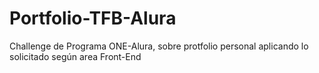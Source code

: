 # Portfolio-TFB-Alura
Challenge de Programa ONE-Alura, sobre protfolio personal aplicando lo solicitado según area Front-End
